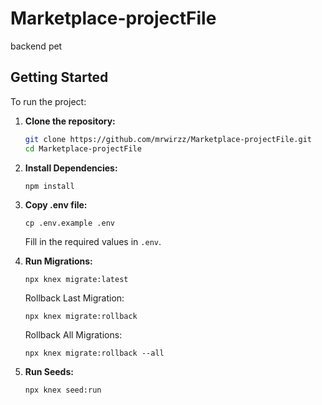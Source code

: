 # Marketplace-projectFile

backend pet

## Getting Started

To run the project:

1. **Clone the repository:**

    ```bash
    git clone https://github.com/mrwirzz/Marketplace-projectFile.git
    cd Marketplace-projectFile
    ```
2. **Install Dependencies:**

   ```bash
   npm install
   ```

3. **Copy .env file:**

    ```bach
    cp .env.example .env
    ```

    Fill in the required values in `.env`.

4. **Run Migrations:**

    ```bach
    npx knex migrate:latest
    ```

    Rollback Last Migration:
     ```bach
    npx knex migrate:rollback
    ```

    Rollback All Migrations:
     ```bach
    npx knex migrate:rollback --all
    ```  

5. **Run Seeds:**

    ```bach
    npx knex seed:run
    ```
